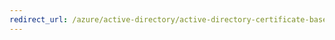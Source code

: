 ```yaml
---
redirect_url: /azure/active-directory/active-directory-certificate-based-authentication-android
---
```

